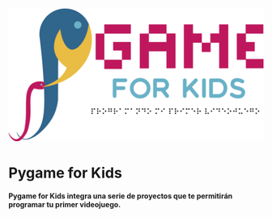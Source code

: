 # ![](/assets/logo_pygame.png)

# Pygame for Kids

#### **Pygame for Kids integra una serie de proyectos que te permitirán programar tu primer videojuego.**



